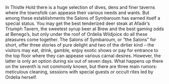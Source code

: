 In Thistle Hold there is a huge selection of dives, dens and finer taverns where the townsfolk can appease their various needs and wants.
But among these establishments the Salons of Symbaroum has earned itself a special status. You may get the best tenderized deer steak at Afadir’s Triumph Tavern, the sweetest syrup beer at Brew and the best gaming odds at Benego’s, but only under the roof of Ordelia Wildjoice do all these pleasures come together.
The Salons of Symbaroum, or “the Salons” for short, offer three stories of pure delight and two of the dirtier kind – the visitors may eat, drink, gamble, enjoy exotic shows or pay for entrance to the top floor where they can appease various carnal desires. However, the latter is only an option during six out of seven days. What happens up there on the seventh is not commonly known, but there are three main rumors: meticulous cleaning, sessions with special guests or occult rites led by Ordelia herself.